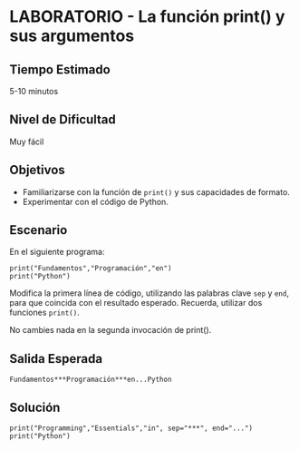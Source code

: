 # LABORATORIO - La función print() y sus argumentos

## Tiempo Estimado

5-10 minutos

## Nivel de Dificultad

Muy fácil

## Objetivos

* Familiarizarse con la función de `print()` y sus capacidades de formato.
* Experimentar con el código de Python.

## Escenario

En el siguiente programa:

```
print("Fundamentos","Programación","en")
print("Python")
```

Modifica la primera línea de código, utilizando las palabras clave `sep` y `end`, para que coincida con el resultado esperado. Recuerda, utilizar dos funciones `print()`.

No cambies nada en la segunda invocación de print().

## Salida Esperada

```
Fundamentos***Programación***en...Python
```

## Solución

```
print("Programming","Essentials","in", sep="***", end="...")
print("Python")
```
